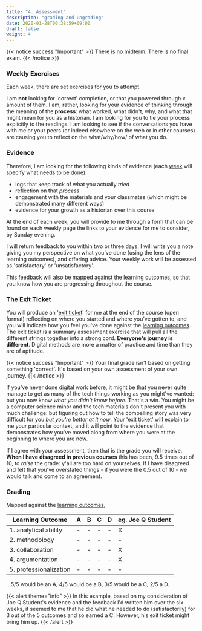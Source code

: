 ```yaml
---
title: "4. Assessment"
description: "grading and ungrading"
date: 2020-01-28T00:38:59+09:00
draft: false
weight: 4
---
```

{{< notice success "Important" >}}
There is no midterm. There is no final exam.
{{< /notice >}}
### Weekly Exercises
Each week, there are set exercises for you to attempt.

I am **not** looking for 'correct' completion, or that you powered through x amount of them. I am, rather, looking for your evidence of thinking through the meaning of the **process**: what worked, what didn't, why, and what that might mean for you as a historian. I am looking for you to tie your process explicitly to the readings. I am looking to see if the conversations you have with me or your peers (or indeed elsewhere on the web or in other courses) are causing you to reflect on the what/why/how/ of what you do.

### Evidence

Therefore, I am looking for the following kinds of evidence (each [week](/week) will specify what needs to be done):

+ logs that keep track of what you actually _tried_
+ reflection on that _process_
+ engagement with the materials and your classmates (which might be demonstrated many different ways)
+ evidence for your growth as a historian over this course

At the end of each week, you will provide to me through a form that can be found on each weekly page the links to your evidence for me to consider, by Sunday evening.

I will return feedback to you within two or three days. I will write you a note giving you my perspective on what you've done (using the lens of the learning outcomes), and offering advice. Your weekly work will be assessed as 'satisfactory' or 'unsatisfactory'.

This feedback will also be mapped against the learning outcomes, so that you know how you are progressing throughout the course.

### The Exit Ticket

You will produce an '[exit ticket](week/2020-end)' for me at the end of the course (open format) reflecting on where you started and where you've gotten to, and you will indicate how you feel you've done against the [learning outcomes](docs/2-learning-outcomes). The exit ticket is a summary assessment exercise that will pull all the different strings together into a strong cord. **Everyone's journey is different**. Digital methods are more a matter of practice and time than they are of aptitude.

{{< notice success "Important" >}} Your final grade isn't based on getting something 'correct'. It's based on your own assessment of your own journey.
{{< /notice >}}

 If you've never done digital work before, it might be that you never quite manage to get as many of the tech things working as you might've wanted: but you now know _what you didn't know before_. That's a win. You might be a computer science minor and the tech materials don't present you with much challenge: but figuring out how to tell the compelling story was very difficult for you _but you're better at it now_. Your 'exit ticket' will explain to me your particular context, and it will point to the evidence that demonstrates how you've moved along from where you were at the beginning to where you are now.

 If I agree with your assessment, then that is the grade you will receive. **When I have disagreed in previous courses** this has been, 9.5 times out of 10, to _raise_ the grade: y'all are too hard on yourselves. If I have disagreed and felt that you've overstated things - if you were the 0.5 out of 10 - we would talk and come to an agreement.

### Grading

Mapped against the [learning outcomes](2-docs/learning-outcomes),

|Learning Outcome|A|B|C|D|eg. Joe Q Student|
|----------------|-|-|-|-|-|
|1. analytical ability|-|-|-|-|X|
|2. methodology|-|-|-|-|-|
|3. collaboration|-|-|-|-|X|
|4. argumentation|-|-|-|-|X|
|5. professionalization|-|-|-|-|-|

...5/5 would be an A, 4/5 would be a B, 3/5 would be a C, 2/5 a D.

{{< alert theme="info" >}}
In this example, based on my consideration of Joe Q Student's evidence and the feedback I'd written him over the six weeks, it seemed to me that he did what he needed to do (satisfactorily) for 3 out of the 5 outcomes and so earned a C. However, his exit ticket might bring him up.
{{< /alert >}}
